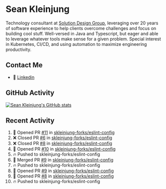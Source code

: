 # Sean Kleinjung

Technology consultant at [Solution Design Group](https://solutiondesign.com/), leveraging over 20 years of software experience to help clients overcome challenges and focus on building cool stuff. Well-versed in Java and Typescript, but eager and able to leverage whatever tools make sense for a given problem. Special interest in Kubernetes, CI/CD, and using automation to maximize engineering productivity.

<!--
**skleinjung/skleinjung** is a ✨ _special_ ✨ repository because its `README.md` (this file) appears on your GitHub profile.

Here are some ideas to get you started:

- 🔭 I’m currently working on ...
- 🌱 I’m currently learning ...
- 👯 I’m looking to collaborate on ...
- 🤔 I’m looking for help with ...
- 💬 Ask me about ...
- 📫 How to reach me: ...
- 😄 Pronouns: ...
- ⚡ Fun fact: ...
-->

## Contact Me

<!-- - 💬 [Personal site](https://phatho-folio.now.sh/) -->
- 🔗 [Linkedin](https://www.linkedin.com/in/sean-kleinjung/)
<!-- - 📧 <a href="mailto:hohuuphat22@gmail.com">Email</a> -->

<!-- - 🤐 <a id="raw-url" href="https://nightly.link/DeKal/dekal-cv-v2/workflows/build/main/huuphatho_cv.zip">Latest Resume (.zip)</a>
- 📄 <a id="raw-url" href="https://raw.githubusercontent.com/DeKal/DeKal/master/cv/phathuuho_cv.pdf">Resume (Manually uploaded)</a> -->

## GitHub Activity

[![Sean Kleinjung's GitHub stats](https://github-readme-stats.vercel.app/api?username=skleinjung&show_icons=true&theme=dark&count_private=true)](https://github.com/skleinjung)

## Recent Activity
<!--START_SECTION:activity-->
1. 💪 Opened PR [#11](https://github.com/skleinjung-forks/eslint-config/pull/11) in [skleinjung-forks/eslint-config](https://github.com/skleinjung-forks/eslint-config)
2. ❌ Closed PR [#6](https://github.com/skleinjung-forks/eslint-config/pull/6) in [skleinjung-forks/eslint-config](https://github.com/skleinjung-forks/eslint-config)
3. ❌ Closed PR [#8](https://github.com/skleinjung-forks/eslint-config/pull/8) in [skleinjung-forks/eslint-config](https://github.com/skleinjung-forks/eslint-config)
4. 💪 Opened PR [#10](https://github.com/skleinjung-forks/eslint-config/pull/10) in [skleinjung-forks/eslint-config](https://github.com/skleinjung-forks/eslint-config)
5. 🔥 Pushed to skleinjung-forks/eslint-config
6. 🎉 Merged PR [#9](https://github.com/skleinjung-forks/eslint-config/pull/9) in [skleinjung-forks/eslint-config](https://github.com/skleinjung-forks/eslint-config)
7. 🔥 Pushed to skleinjung-forks/eslint-config
8. 💪 Opened PR [#9](https://github.com/skleinjung-forks/eslint-config/pull/9) in [skleinjung-forks/eslint-config](https://github.com/skleinjung-forks/eslint-config)
9. 💪 Opened PR [#8](https://github.com/skleinjung-forks/eslint-config/pull/8) in [skleinjung-forks/eslint-config](https://github.com/skleinjung-forks/eslint-config)
10. 🔥 Pushed to skleinjung-forks/eslint-config
<!--END_SECTION:activity-->